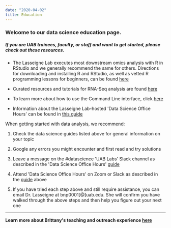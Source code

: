 ```yaml
---
date: "2020-04-02"
title: Education
---
```


### Welcome to our data science education page. 
##### _If you are UAB trainees, faculty, or staff and want to get started, please check out these resources._
<ul>
<li><p>The Lasseigne Lab executes most downstream omics analysis with R in RStudio and we generally recommend the same for others. Directions for downloading and installing R and RStudio, as well as vetted R programming lessons for beginners, can be found <a href="/education/education_resources/rmasterguide.html" target="_blank">here</a></p></li>
<li><p>Curated resources and tutorials for RNA-Seq analysis are found <a href="/education/education_resources/rnaseqguide.html" target="_blank">here</a></p></li>
<li><p>To learn more about how to use the Command Line interface, click <a href="/education/education_resources/commandlineguide.html" target="_blank">here</a></p></li>
<li><p>Information about the Lasseigne Lab-hosted 'Data Science Office Hours' can be found in <a href="https://docs.google.com/document/d/174JsfrSy2XVpeCmQtDJKOXHMqT3XzyEHrN5qXWFPiJs/edit?usp=sharing" target="_blank">this guide</a><p></li>
</ul>
When getting started with data analysis, we recommend:
<ol>
<li><p>Check the data science guides listed above for general information on your topic</p></li>
<li><p>Google any errors you might encounter and first read and try solutions</p></li>
<li><p>Leave a message on the #datascience 'UAB Labs' Slack channel as described in the 'Data Science Office Hours' <a href="https://docs.google.com/document/d/174JsfrSy2XVpeCmQtDJKOXHMqT3XzyEHrN5qXWFPiJs/edit?usp=sharing" target="_blank">guide</a></p></li>
<li><p>Attend 'Data Science Office Hours' on Zoom or Slack as described in the <a href="https://docs.google.com/document/d/174JsfrSy2XVpeCmQtDJKOXHMqT3XzyEHrN5qXWFPiJs/edit?usp=sharing" target="_blank">guide</a> above</p></li>
<li><p>If you have tried each step above and still require assistance, you can email Dr. Lasseigne at bnp0001[@]uab.edu. She will confirm you have walked through the above steps and then help you figure out your next one</p></li>
</ol>

---

**Learn more about Brittany's teaching and outreach experience <a href="/brittany-education/index.html">here</a>**
